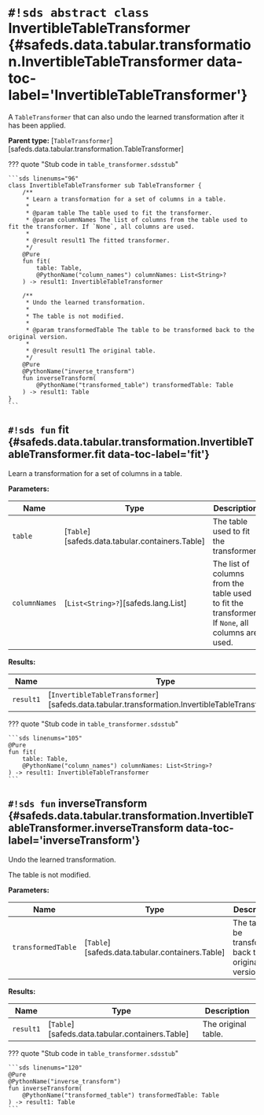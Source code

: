 # `#!sds abstract class` InvertibleTableTransformer {#safeds.data.tabular.transformation.InvertibleTableTransformer data-toc-label='InvertibleTableTransformer'}

A `TableTransformer` that can also undo the learned transformation after it has been applied.

**Parent type:** [`TableTransformer`][safeds.data.tabular.transformation.TableTransformer]

??? quote "Stub code in `table_transformer.sdsstub`"

    ```sds linenums="96"
    class InvertibleTableTransformer sub TableTransformer {
        /**
         * Learn a transformation for a set of columns in a table.
         *
         * @param table The table used to fit the transformer.
         * @param columnNames The list of columns from the table used to fit the transformer. If `None`, all columns are used.
         *
         * @result result1 The fitted transformer.
         */
        @Pure
        fun fit(
            table: Table,
            @PythonName("column_names") columnNames: List<String>?
        ) -> result1: InvertibleTableTransformer
    
        /**
         * Undo the learned transformation.
         *
         * The table is not modified.
         *
         * @param transformedTable The table to be transformed back to the original version.
         *
         * @result result1 The original table.
         */
        @Pure
        @PythonName("inverse_transform")
        fun inverseTransform(
            @PythonName("transformed_table") transformedTable: Table
        ) -> result1: Table
    }
    ```

## `#!sds fun` fit {#safeds.data.tabular.transformation.InvertibleTableTransformer.fit data-toc-label='fit'}

Learn a transformation for a set of columns in a table.

**Parameters:**

| Name | Type | Description | Default |
|------|------|-------------|---------|
| `table` | [`Table`][safeds.data.tabular.containers.Table] | The table used to fit the transformer. | - |
| `columnNames` | [`List<String>?`][safeds.lang.List] | The list of columns from the table used to fit the transformer. If `None`, all columns are used. | - |

**Results:**

| Name | Type | Description |
|------|------|-------------|
| `result1` | [`InvertibleTableTransformer`][safeds.data.tabular.transformation.InvertibleTableTransformer] | The fitted transformer. |

??? quote "Stub code in `table_transformer.sdsstub`"

    ```sds linenums="105"
    @Pure
    fun fit(
        table: Table,
        @PythonName("column_names") columnNames: List<String>?
    ) -> result1: InvertibleTableTransformer
    ```

## `#!sds fun` inverseTransform {#safeds.data.tabular.transformation.InvertibleTableTransformer.inverseTransform data-toc-label='inverseTransform'}

Undo the learned transformation.

The table is not modified.

**Parameters:**

| Name | Type | Description | Default |
|------|------|-------------|---------|
| `transformedTable` | [`Table`][safeds.data.tabular.containers.Table] | The table to be transformed back to the original version. | - |

**Results:**

| Name | Type | Description |
|------|------|-------------|
| `result1` | [`Table`][safeds.data.tabular.containers.Table] | The original table. |

??? quote "Stub code in `table_transformer.sdsstub`"

    ```sds linenums="120"
    @Pure
    @PythonName("inverse_transform")
    fun inverseTransform(
        @PythonName("transformed_table") transformedTable: Table
    ) -> result1: Table
    ```
